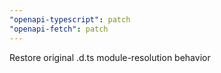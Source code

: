 ```yaml
---
"openapi-typescript": patch
"openapi-fetch": patch
---
```


Restore original .d.ts module-resolution behavior
